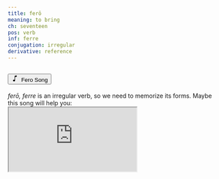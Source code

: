 ```yaml
---
title: ferō
meaning: to bring
ch: seventeen
pos: verb
inf: ferre
conjugation: irregular
derivative: reference
---
```

<div class="accordion caro-accordion" id="fero">
    <div class="accordion-item">
          <h2 class="accordion-header">
            <button class="accordion-button collapsed" type="button" data-bs-toggle="collapse" data-bs-target="#fero1" aria-expanded="false" aria-controls="fero1">
              <svg xmlns="http://www.w3.org/2000/svg" width="16" height="16" fill="currentColor" class="bi bi-music-note" viewBox="0 0 16 16">
  <path d="M9 13c0 1.105-1.12 2-2.5 2S4 14.105 4 13s1.12-2 2.5-2 2.5.895 2.5 2"/>
  <path fill-rule="evenodd" d="M9 3v10H8V3z"/>
  <path d="M8 2.82a1 1 0 0 1 .804-.98l3-.6A1 1 0 0 1 13 2.22V4L8 5z"/>
</svg>&#160; Fero Song
            </button>
          </h2>
          <div id="fero1" class="accordion-collapse collapse">
            <div class="accordion-body">
              <i>ferō, ferre</i> is an irregular verb, so we need to memorize its forms. Maybe this song will help you:<br>
              <iframe src="https://www.youtube.com/embed/aTrPyjW2fCI"></iframe>
            </div>
          </div>
        </div>
      </div>
